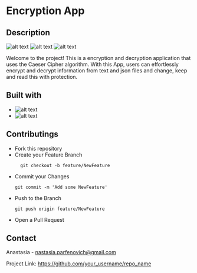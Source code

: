# Encryption App
## Description
![ alt text ](https://img.shields.io/badge/last_commit-november-pink)
![ alt text ](https://img.shields.io/badge/tests-passing-blue)
![ alt text ](https://img.shields.io/badge/pull_requests-0-yellow)

Welcome to the project! This is a encryption and decryption application that uses the Caeser Cipher algorithm.
With this App, users can effortlessly encrypt and decrypt information from text and json files and change, keep and read this with protection.

## Built with
* ![ alt text ](https://img.shields.io/badge/python-green?style=for-the-badge&logo=python)
* ![ alt text ](https://img.shields.io/badge/sqlite-red?style=for-the-badge&logo=sqlite)

## Contributings
- Fork this repository
- Create your Feature Branch
  ```
    git checkout -b feature/NewFeature
  ```
- Commit your Changes
  ```
  git commit -m 'Add some NewFeature'
  ```
- Push to the Branch
  ```
  git push origin feature/NewFeature
  ```
- Open a Pull Request

## Contact
Anastasia - nastasia.parfenovich@gmail.com

Project Link: https://github.com/your_username/repo_name
